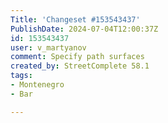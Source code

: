 ```yaml
---
Title: 'Changeset #153543437'
PublishDate: 2024-07-04T12:00:37Z
id: 153543437
user: v_martyanov
comment: Specify path surfaces
created_by: StreetComplete 58.1
tags:
- Montenegro
- Bar

---
```

